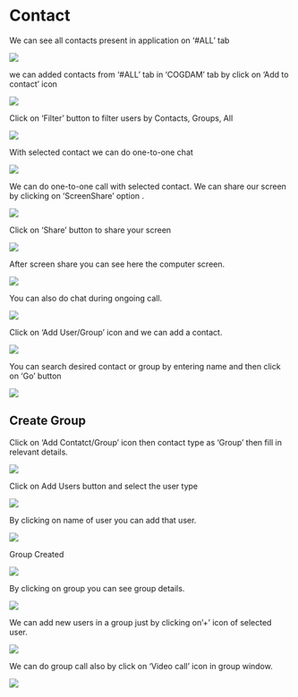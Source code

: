 # Contact

We can see all contacts present in application on ‘\#ALL’ tab

![](../.gitbook/assets/contacts.png)

we can added contacts from ‘\#ALL’ tab in ‘COGDAM’ tab by click on ‘Add to contact’ icon

![](../.gitbook/assets/image%20%28129%29.png)

Click on ‘Filter’ button to filter users by Contacts, Groups, All

![](../.gitbook/assets/image%20%28153%29.png)

With selected contact we can do one-to-one chat

![](../.gitbook/assets/image%20%2825%29.png)

We can do one-to-one call with selected contact. We can share our screen by clicking on ‘ScreenShare’ option .

![](../.gitbook/assets/image%20%2811%29.png)

Click on ‘Share’ button to share your screen

![](../.gitbook/assets/image%20%2888%29.png)

After screen share you can see here the computer screen.

![](../.gitbook/assets/image%20%2889%29.png)

You can also do chat during ongoing call.

![](../.gitbook/assets/image%20%28173%29.png)

Click on ‘Add User/Group’ icon and we can add a contact.

![](../.gitbook/assets/image%20%288%29.png)

You can search desired contact or group by entering name and then click on ‘Go’ button

![](../.gitbook/assets/image%20%28150%29.png)

##  **Create Group**

Click on ‘Add Contatct/Group’ icon then contact type as ‘Group’ then fill in relevant details.

![](../.gitbook/assets/image%20%28172%29.png)

Click on Add Users button and select the user type

![](../.gitbook/assets/image%20%2842%29.png)

By clicking on name of user you can add that user.

![](../.gitbook/assets/image%20%28133%29.png)

Group Created

![](../.gitbook/assets/image.png)

By clicking on group you can see group details.

![](../.gitbook/assets/image%20%28188%29.png)

We can add new users in a group just by clicking on’+’ icon of selected user.

![](../.gitbook/assets/image%20%28112%29.png)

We can do group call also by click on ‘Video call’ icon in group window.

![](../.gitbook/assets/image%20%2810%29.png)





